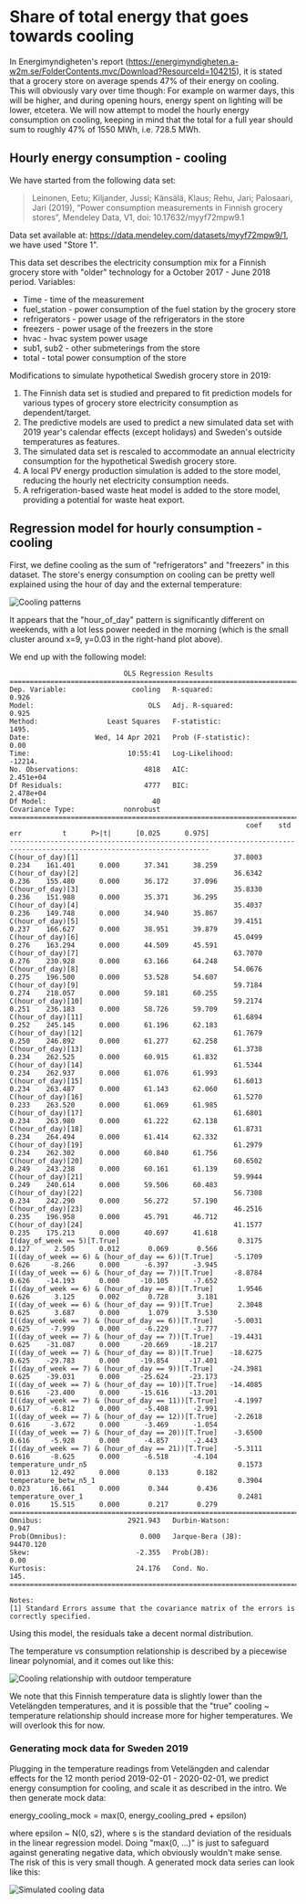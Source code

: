 # Share of total energy that goes towards cooling

In Energimyndigheten's report (https://energimyndigheten.a-w2m.se/FolderContents.mvc/Download?ResourceId=104215), it is stated that a grocery store on average spends 47% of their energy on cooling. This will obviously vary over time though: For example on warmer days, this will be higher, and during opening hours, energy spent on lighting will be lower, etcetera. We will now attempt to model the hourly energy consumption on cooling, keeping in mind that the total for a full year should sum to roughly 47% of 1550 MWh, i.e. 728.5 MWh.

## Hourly energy consumption - cooling

We have started from the following data set:

> Leinonen, Eetu; Kiljander, Jussi; Känsälä, Klaus; Rehu, Jari; Palosaari, Jari (2019),
“Power consumption measurements in Finnish grocery stores”,
Mendeley Data, V1, doi: 10.17632/myyf72mpw9.1

Data set available at: https://data.mendeley.com/datasets/myyf72mpw9/1, we have used "Store 1".

This data set describes the electricity consumption mix for a Finnish grocery store with "older" technology for a October 2017 - June 2018 period.
Variables:

* Time - time of the measurement
* fuel_station - power consumption of the fuel station by the grocery store
* refrigerators - power usage of the refrigerators in the store
* freezers - power usage of the freezers in the store
* hvac - hvac system power usage
* sub1, sub2 - other submeterings from the store
* total - total power consumption of the store

Modifications to simulate hypothetical Swedish grocery store in 2019:

1. The Finnish data set is studied and prepared to fit prediction models for various types of grocery store electricity consumption as dependent/target.
2. The predictive models are used to predict a new simulated data set with 2019 year's calendar effects (except holidays) and Sweden's outside temperatures as features.
3. The simulated data set is rescaled to accommodate an annual electricity consumption for the hypothetical Swedish grocery store.
4. A local PV energy production simulation is added to the store model, reducing the hourly net electricity consumption needs.
5. A refrigeration-based waste heat model is added to the store model, providing a potential for waste heat export.

## Regression model for hourly consumption - cooling

First, we define cooling as the sum of "refrigerators" and "freezers" in this dataset. The store's energy consumption on cooling can be pretty well explained using the hour of day and the external temperature:

![Cooling patterns](gs_cooling_patterns.png)

It appears that the "hour_of_day" pattern is significantly different on weekends, with a lot less power needed in the morning (which is the small cluster around x=9, y=0.03 in the right-hand plot above).

We end up with the following model:

```
                            OLS Regression Results                            
==============================================================================
Dep. Variable:                cooling   R-squared:                       0.926
Model:                            OLS   Adj. R-squared:                  0.925
Method:                 Least Squares   F-statistic:                     1495.
Date:                Wed, 14 Apr 2021   Prob (F-statistic):               0.00
Time:                        10:55:41   Log-Likelihood:                -12214.
No. Observations:                4818   AIC:                         2.451e+04
Df Residuals:                    4777   BIC:                         2.478e+04
Df Model:                          40                                         
Covariance Type:            nonrobust                                         
=======================================================================================================================
                                                          coef    std err          t      P>|t|      [0.025      0.975]
-----------------------------------------------------------------------------------------------------------------------
C(hour_of_day)[1]                                      37.8003      0.234    161.401      0.000      37.341      38.259
C(hour_of_day)[2]                                      36.6342      0.236    155.480      0.000      36.172      37.096
C(hour_of_day)[3]                                      35.8330      0.236    151.988      0.000      35.371      36.295
C(hour_of_day)[4]                                      35.4037      0.236    149.748      0.000      34.940      35.867
C(hour_of_day)[5]                                      39.4151      0.237    166.627      0.000      38.951      39.879
C(hour_of_day)[6]                                      45.0499      0.276    163.294      0.000      44.509      45.591
C(hour_of_day)[7]                                      63.7070      0.276    230.928      0.000      63.166      64.248
C(hour_of_day)[8]                                      54.0676      0.275    196.500      0.000      53.528      54.607
C(hour_of_day)[9]                                      59.7184      0.274    218.057      0.000      59.181      60.255
C(hour_of_day)[10]                                     59.2174      0.251    236.183      0.000      58.726      59.709
C(hour_of_day)[11]                                     61.6894      0.252    245.145      0.000      61.196      62.183
C(hour_of_day)[12]                                     61.7679      0.250    246.892      0.000      61.277      62.258
C(hour_of_day)[13]                                     61.3738      0.234    262.525      0.000      60.915      61.832
C(hour_of_day)[14]                                     61.5344      0.234    262.937      0.000      61.076      61.993
C(hour_of_day)[15]                                     61.6013      0.234    263.487      0.000      61.143      62.060
C(hour_of_day)[16]                                     61.5270      0.233    263.520      0.000      61.069      61.985
C(hour_of_day)[17]                                     61.6801      0.234    263.980      0.000      61.222      62.138
C(hour_of_day)[18]                                     61.8731      0.234    264.494      0.000      61.414      62.332
C(hour_of_day)[19]                                     61.2979      0.234    262.302      0.000      60.840      61.756
C(hour_of_day)[20]                                     60.6502      0.249    243.238      0.000      60.161      61.139
C(hour_of_day)[21]                                     59.9944      0.249    240.614      0.000      59.506      60.483
C(hour_of_day)[22]                                     56.7308      0.234    242.290      0.000      56.272      57.190
C(hour_of_day)[23]                                     46.2516      0.235    196.958      0.000      45.791      46.712
C(hour_of_day)[24]                                     41.1577      0.235    175.213      0.000      40.697      41.618
I(day_of_week == 5)[T.True]                             0.3175      0.127      2.505      0.012       0.069       0.566
I((day_of_week == 6) & (hour_of_day == 6))[T.True]     -5.1709      0.626     -8.266      0.000      -6.397      -3.945
I((day_of_week == 6) & (hour_of_day == 7))[T.True]     -8.8784      0.626    -14.193      0.000     -10.105      -7.652
I((day_of_week == 6) & (hour_of_day == 8))[T.True]      1.9546      0.626      3.125      0.002       0.728       3.181
I((day_of_week == 6) & (hour_of_day == 9))[T.True]      2.3048      0.625      3.687      0.000       1.079       3.530
I((day_of_week == 7) & (hour_of_day == 6))[T.True]     -5.0031      0.625     -7.999      0.000      -6.229      -3.777
I((day_of_week == 7) & (hour_of_day == 7))[T.True]    -19.4431      0.625    -31.087      0.000     -20.669     -18.217
I((day_of_week == 7) & (hour_of_day == 8))[T.True]    -18.6275      0.625    -29.783      0.000     -19.854     -17.401
I((day_of_week == 7) & (hour_of_day == 9))[T.True]    -24.3981      0.625    -39.031      0.000     -25.624     -23.173
I((day_of_week == 7) & (hour_of_day == 10))[T.True]   -14.4085      0.616    -23.400      0.000     -15.616     -13.201
I((day_of_week == 7) & (hour_of_day == 11))[T.True]    -4.1997      0.617     -6.812      0.000      -5.408      -2.991
I((day_of_week == 7) & (hour_of_day == 12))[T.True]    -2.2618      0.616     -3.672      0.000      -3.469      -1.054
I((day_of_week == 7) & (hour_of_day == 20))[T.True]    -3.6500      0.616     -5.928      0.000      -4.857      -2.443
I((day_of_week == 7) & (hour_of_day == 21))[T.True]    -5.3111      0.616     -8.625      0.000      -6.518      -4.104
temperature_undr_n5                                     0.1573      0.013     12.492      0.000       0.133       0.182
temperature_betw_n5_1                                   0.3904      0.023     16.661      0.000       0.344       0.436
temperature_over_1                                      0.2481      0.016     15.515      0.000       0.217       0.279
==============================================================================
Omnibus:                     2921.943   Durbin-Watson:                   0.947
Prob(Omnibus):                  0.000   Jarque-Bera (JB):            94470.120
Skew:                          -2.355   Prob(JB):                         0.00
Kurtosis:                      24.176   Cond. No.                         145.
==============================================================================

Notes:
[1] Standard Errors assume that the covariance matrix of the errors is correctly specified.
```

Using this model, the residuals take a decent normal distribution.

The temperature vs consumption relationship is described by a piecewise linear polynomial, and it comes out like this:

![Cooling relationship with outdoor temperature](gs_cooling_temp_relationship.png)

We note that this Finnish temperature data is slightly lower than the Vetelängden temperatures, and it is possible that the "true" cooling ~ temperature relationship should increase more for higher temperatures. We will overlook this for now.

### Generating mock data for Sweden 2019

Plugging in the temperature readings from Vetelängden and calendar effects for the 12 month period 2019-02-01 - 2020-02-01, we predict energy consumption for cooling, and scale it as described in the intro. We then generate mock data:

energy_cooling_mock = max(0, energy_cooling_pred + epsilon)

where epsilon ~ N(0, s2), where s is the standard deviation of the residuals in the linear regression model. Doing "max(0, ...)" is just to safeguard against generating negative data, which obviously wouldn't make sense. The risk of this is very small though. A generated mock data series can look like this: 

![Simulated cooling data](gs_cooling_simulated.png)